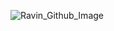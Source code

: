 
![Ravin_Github_Image](https://github.com/user-attachments/assets/cafcfb8e-bb7c-4b65-812d-76c9314ad39a)

